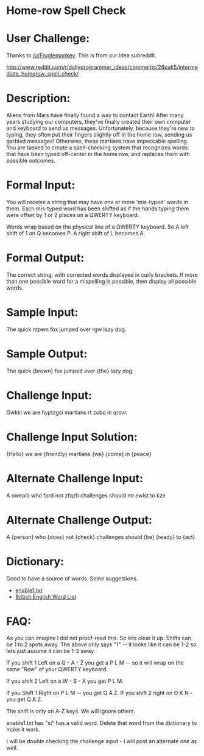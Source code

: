 # Home-row Spell Check
<div class="md"><h1>User Challenge:</h1>
<p>Thanks to <a href="/u/Fruglemonkey">/u/Fruglemonkey</a>. This is from our idea subreddit.</p>
<p><a href="http://www.reddit.com/r/dailyprogrammer_ideas/comments/26pak5/intermediate_homerow_spell_check/">http://www.reddit.com/r/dailyprogrammer_ideas/comments/26pak5/intermediate_homerow_spell_check/</a></p>
<h1>Description:</h1>
<p>Aliens from Mars have finally found a way to contact Earth! After many years studying our computers, they've finally created their own computer and keyboard to send us messages. Unfortunately, because they're new to typing, they often put their fingers slightly off in the home row, sending us garbled messages! Otherwise, these martians have impeccable spelling. You are tasked to create a spell-checking system that recognizes words that have been typed off-center in the home row, and replaces them with possible outcomes.</p>
<h1>Formal Input:</h1>
<p>You will receive a string that may have one or more 'mis-typed' words in them. Each mis-typed word has been shifted as if the hands typing them were offset by 1  or 2 places on a QWERTY keyboard.</p>
<p>Words wrap based on the physical line of a QWERTY keyboard. So A left shift of 1 on Q becomes P. A right shift of L becomes A.</p>
<h1>Formal Output:</h1>
<p>The correct string, with corrected words displayed in curly brackets. If more than one possible word for a mispelling is possible, then display all possible words.</p>
<h1>Sample Input:</h1>
<p>The quick ntpem fox jumped over rgw lazy dog.</p>
<h1>Sample Output:</h1>
<p>The quick {brown} fox jumped over {the} lazy dog.</p>
<h1>Challenge Input:</h1>
<p>Gwkki we are hyptzgsi martians rt zubq in qrsvr.</p>
<h1>Challenge Input Solution:</h1>
<p>{Hello} we are {friendly} martians {we} {come} in {peace}</p>
<h1>Alternate Challenge Input:</h1>
<p>A oweaib who fprd not zfqzh challenges should mt ewlst to kze</p>
<h1>Alternate Challenge Output:</h1>
<p>A {person} who {does} not {check} challenges should {be} {ready} to {act}</p>
<h1>Dictionary:</h1>
<p>Good to have a source of words. Some suggestions.</p>
<ul>
<li><a href="https://code.google.com/p/dotnetperls-controls/downloads/detail?name=enable1.txt">enable1.txt</a></li>
<li><a href="http://www.curlewcommunications.co.uk/wordlist.html">British English Word List</a></li>
</ul>
<h1>FAQ:</h1>
<p>As you can imagine I did not proof-read this. So lets clear it up.
Shifts can be 1 to 2 spots away. The above only says "1" -- it looks like it can be 1-2 so lets just assume it can be 1-2 away.</p>
<p>If you shift 1 Left on a Q - A - Z you get a P L M -- so it will wrap on the same "Row" of your QWERTY keyboard.</p>
<p>If you shift 2 Left on a W - S - X you get P L M. </p>
<p>If you Shift 1 Right on P L M -- you get Q A Z. If you shift 2 right on O K N - you get Q A Z.</p>
<p>The shift is only on A-Z keys. We will ignore others.</p>
<p>enable1.txt has "si" has a valid word. Delete that word from the dictionary to make it work. </p>
<p>I will be double checking the challenge input - I will post an alternate one as well.</p>
</div>
